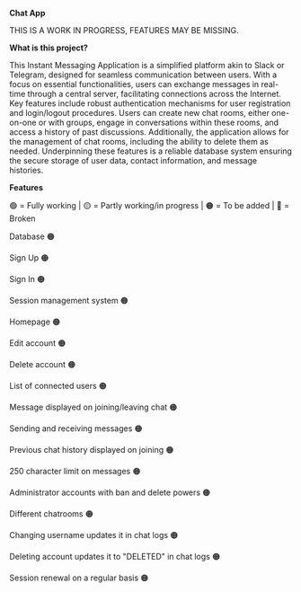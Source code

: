 **Chat App**

THIS IS A WORK IN PROGRESS, FEATURES MAY BE MISSING.


**What is this project?**

This Instant Messaging Application is a simplified platform akin to Slack or Telegram, designed for seamless communication between users. With a focus on essential functionalities, users can exchange messages in real-time through a central server, facilitating connections across the Internet. Key features include robust authentication mechanisms for user registration and login/logout procedures. Users can create new chat rooms, either one-on-one or with groups, engage in conversations within these rooms, and access a history of past discussions. Additionally, the application allows for the management of chat rooms, including the ability to delete them as needed. Underpinning these features is a reliable database system ensuring the secure storage of user data, contact information, and message histories.



**Features**

🟢 = Fully working | 🟡 = Partly working/in progress | 🟠 = To be added | 🔴 = Broken


Database 🟠

Sign Up 🟠

Sign In 🟠

Session management system 🟠

Homepage 🟠

Edit account 🟠

Delete account 🟠

List of connected users 🟠

Message displayed on joining/leaving chat 🟠

Sending and receiving messages 🟠

Previous chat history displayed on joining 🟠

250 character limit on messages 🟠

Administrator accounts with ban and delete powers 🟠

Different chatrooms 🟠

Changing username updates it in chat logs 🟠

Deleting account updates it to "DELETED" in chat logs 🟠

Session renewal on a regular basis 🟠


